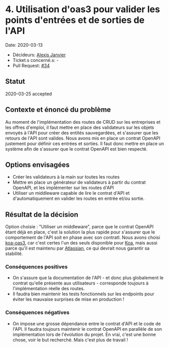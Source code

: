 # 4. Utilisation d'oas3 pour valider les points d'entrées et de sorties de l'API

Date: 2020-03-13

- Décideurs: [Alexis Janvier](https://github.com/alexisjanvier)
- Ticket.s concerné.s: -
- Pull Request: [#34](https://github.com/CaenCamp/jobs-caen-camp/pull/34)

## Statut

2020-03-25 accepted

## Contexte et énoncé du problème

Au moment de l'implémentation des routes de CRUD sur les entreprises et les offres d'emploi, il faut mettre en place des validateurs sur les objets envoyés à l'API pour créer des entités sauvegardées, et s'assurer que les retours de l'API sont valides. Nous avons mis en place un contrat OpenAPI justement pour définir ces entrées et sorties. Il faut donc mettre en place un système afin de s'assurer que le contrat OpenAPI est bien respecté.

## Options envisagées

- Créer les validateurs à la main sur toutes les routes
- Mettre en place un générateur de validateurs à partir du contrat OpenAPI, et les implémenter sur les routes d'API
- Utiliser un middleware capable de lire le contrat d'API et d'automatiquement en valider les routes en entrée et/ou sortie.

## Résultat de la décision

Option choisie : "Utiliser un middleware", parce que le contrat OpenAPI étant déjà en place, c'est la solution la plus rapide pour s'assurer que le comportement de l'API soit en phase avec son contratI. Nous avons choisi [koa-oas3](https://github.com/atlassian/koa-oas3), car c'est certes l'un des seuls disponible pour [Koa](https://koajs.com/), mais aussi parce qu'il est maintenu par [Atlassian](https://www.atlassian.com/), ce qui devrait nous garantir sa stabilité.

### Conséquences positives

- On s'assure que la documentation de l'API - et donc plus globalement le contrat qu'elle présente aux utilisateurs - corresponde toujours à l'implémentation réelle des routes.
- Il faudra bien maintenir les tests fonctionnels sur les endpoints pour éviter les mauvaise surprises de mise en production !

### Conséquences négatives

- On impose une grosse dépendance entre le contrat d'API et le code de l'API. Il faudra toujours maintenir le contrat OpenAPI en parallèle de son implémentation lors de l'évolution du projet. En vrai, c'est une bonne chose, voir le but recherché. Mais c'est plus de travail !
